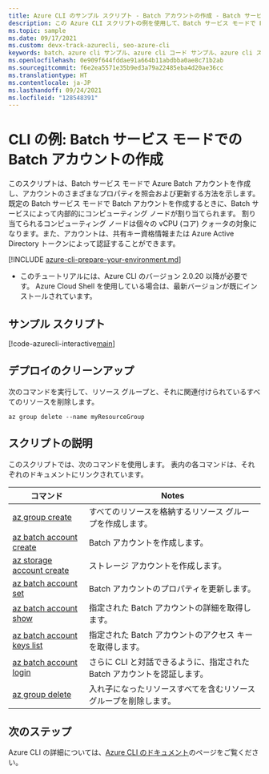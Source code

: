 ```yaml
---
title: Azure CLI のサンプル スクリプト - Batch アカウントの作成 - Batch サービス | Microsoft Docs
description: この Azure CLI スクリプトの例を使用して、Batch サービス モードで Batch アカウントを作成する方法を説明します。 このスクリプトでは、アカウントのさまざまなプロパティに対してクエリを実行または更新する方法も示しています。
ms.topic: sample
ms.date: 09/17/2021
ms.custom: devx-track-azurecli, seo-azure-cli
keywords: batch、azure cli サンプル、azure cli コード サンプル、azure cli スクリプト サンプル
ms.openlocfilehash: 0e909f644fddae91a664b11abdbba0ae8c71b2ab
ms.sourcegitcommit: f6e2ea5571e35b9ed3a79a22485eba4d20ae36cc
ms.translationtype: HT
ms.contentlocale: ja-JP
ms.lasthandoff: 09/24/2021
ms.locfileid: "128548391"
---
```

# <a name="cli-example-create-a-batch-account-in-batch-service-mode"></a>CLI の例: Batch サービス モードでの Batch アカウントの作成

このスクリプトは、Batch サービス モードで Azure Batch アカウントを作成し、アカウントのさまざまなプロパティを照会および更新する方法を示します。 既定の Batch サービス モードで Batch アカウントを作成するときに、Batch サービスによって内部的にコンピューティング ノードが割り当てられます。 割り当てられるコンピューティング ノードは個々の vCPU (コア) クォータの対象になります。また、アカウントは、共有キー資格情報または Azure Active Directory トークンによって認証することができます。

[!INCLUDE [azure-cli-prepare-your-environment.md](../../../includes/azure-cli-prepare-your-environment.md)]

- このチュートリアルには、Azure CLI のバージョン 2.0.20 以降が必要です。 Azure Cloud Shell を使用している場合は、最新バージョンが既にインストールされています。 

## <a name="example-script"></a>サンプル スクリプト

[!code-azurecli-interactive[main](../../../cli_scripts/batch/create-account/create-account.sh "Create Account")]

## <a name="clean-up-deployment"></a>デプロイのクリーンアップ

次のコマンドを実行して、リソース グループと、それに関連付けられているすべてのリソースを削除します。

```azurecli-interactive
az group delete --name myResourceGroup
```

## <a name="script-explanation"></a>スクリプトの説明

このスクリプトでは、次のコマンドを使用します。 表内の各コマンドは、それぞれのドキュメントにリンクされています。

| コマンド | Notes |
|---|---|
| [az group create](/cli/azure/group#az_group_create) | すべてのリソースを格納するリソース グループを作成します。 |
| [az batch account create](/cli/azure/batch/account#az_batch_account_create) | Batch アカウントを作成します。 |
| [az storage account create](/cli/azure/storage/account#az_storage_account_create) | ストレージ アカウントを作成します。 |
| [az batch account set](/cli/azure/batch/account#az_batch_account_set) | Batch アカウントのプロパティを更新します。  |
| [az batch account show](/cli/azure/batch/account#az_batch_account_show) | 指定された Batch アカウントの詳細を取得します。  |
| [az batch account keys list](/cli/azure/batch/account/keys#az_batch_account_keys_list) | 指定された Batch アカウントのアクセス キーを取得します。  |
| [az batch account login](/cli/azure/batch/account#az_batch_account_login) | さらに CLI と対話できるように、指定された Batch アカウントを認証します。  |
| [az group delete](/cli/azure/group#az_group_delete) | 入れ子になったリソースすべてを含むリソース グループを削除します。 |

## <a name="next-steps"></a>次のステップ

Azure CLI の詳細については、[Azure CLI のドキュメント](/cli/azure)のページをご覧ください。
